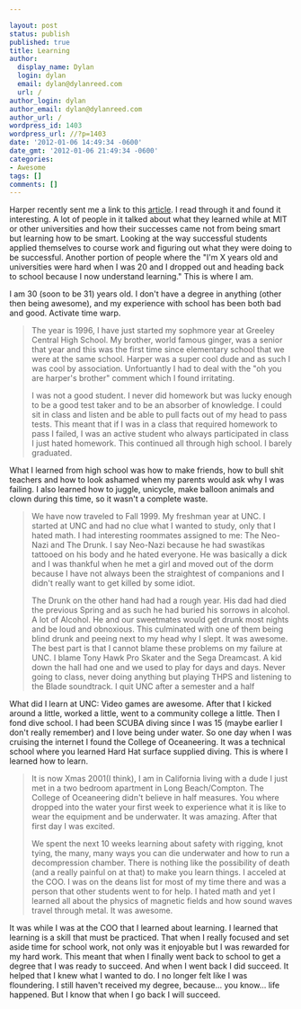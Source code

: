 ```yaml
---

layout: post
status: publish
published: true
title: Learning
author:
  display_name: Dylan
  login: dylan
  email: dylan@dylanreed.com
  url: /
author_login: dylan
author_email: dylan@dylanreed.com
author_url: /
wordpress_id: 1403
wordpress_url: //?p=1403
date: '2012-01-06 14:49:34 -0600'
date_gmt: '2012-01-06 21:49:34 -0600'
categories:
- Awesome
tags: []
comments: []
---
```


Harper recently sent me a link to this [article][1]. I read through it and found it interesting. A lot of people in it talked about what they learned while at MIT or other universities and how their successes came not from being smart but learning how to be smart. Looking at the way successful students applied themselves to course work and figuring out what they were doing to be successful.  Another portion of people where the "I'm X years old and universities were hard when I was 20 and I dropped out and heading back to school because I now understand learning." This is where I am.

   [1]: http://www.readability.com/read?url=http://www.reddit.com/r/confession/comments/nxdzz/im_not_as_smart_as_i_thought_i_was/c3d91jl

I am 30 (soon to be 31) years old. I don't have a degree in anything (other then being awesome), and my experience with school has been both bad and good. Activate time warp.

> The year is 1996, I have just started my sophmore year at Greeley Central High School. My brother, world famous ginger, was a senior that year and this was the first time since elementary school that we were at the same school. Harper was a super cool dude and as such I was cool by association. Unfortuantly I had to deal with the "oh you are harper's brother" comment which I found irritating.
> 
> I was not a good student. I never did homework but was lucky enough to be a good test taker and to be an absorber of knowledge. I could sit in class and listen and be able to pull facts out of my head to pass tests. This meant that if I was in a class that required homework to pass I failed, I was an active student who always participated in class I just hated homework. This continued all through high school. I barely graduated.

  
What I learned from high school was how to make friends, how to bull shit teachers and how to look ashamed when my parents would ask why I was failing. I also learned how to juggle, unicycle, make balloon animals and clown during this time, so it wasn't a complete waste.

> We have now traveled to Fall 1999. My freshman year at UNC. I started at UNC and had no clue what I wanted to study, only that I hated math. I had interesting roommates assigned to me: The Neo-Nazi and The Drunk. I say Neo-Nazi because he had swastikas tattooed on his body and he hated everyone. He was basically a dick and I was thankful when he met a girl and moved out of the dorm because I have not always been the straightest of companions and I didn't really want to get killed by some idiot.
> 
> The Drunk on the other hand had had a rough year. His dad had died the previous Spring and as such he had buried his sorrows in alcohol. A lot of Alcohol. He and our sweetmates would get drunk most nights and be loud and obnoxious. This culminated with one of them being blind drunk and peeing next to my head why I slept. It was awesome. The best part is that I cannot blame these problems on my failure at UNC. I blame Tony Hawk Pro Skater and the Sega Dreamcast. A kid down the hall had one and we used to play for days and days. Never going to class, never doing anything but playing THPS and listening to the Blade soundtrack. I quit UNC after a semester and a half

  
What did I learn at UNC: Video games are awesome. After that I kicked around a little, worked a little, went to a community college a little. Then I fond dive school. I had been SCUBA diving since I was 15 (maybe earlier I don't really remember) and I love being under water. So one day when I was cruising the internet I found the College of Oceaneering. It was a technical school where you learned Hard Hat surface supplied diving. This is where I learned how to learn.

> It is now Xmas 2001(I think), I am in California living with a dude I just met in a two bedroom apartment in Long Beach/Compton. The College of Oceaneering didn't believe in half measures. You where dropped into the water your first week to experience what it is like to wear the equipment and be underwater. It was amazing. After that first day I was excited.
> 
> We spent the next 10 weeks learning about safety with rigging, knot tying, the many, many ways you can die underwater and how to run a decompression chamber. There is nothing like the possibility of death (and a really painful on at that) to make you learn things. I acceled at the COO. I was on the deans list for most of my time there and was a person that other students went to for help. I hated math and yet I learned all about the physics of magnetic fields and how sound waves travel through metal. It was awesome.

  
It was while I was at the COO that I learned about learning. I learned that learning is a skill that must be practiced. That when I really focused and set aside time for school work, not only was it enjoyable but I was rewarded for my hard work. This meant that when I finally went back to school to get a degree that I was ready to succeed. And when I went back I did succeed. It helped that I knew what I wanted to do. I no longer felt like I was floundering. I still haven't received my degree, because... you know... life happened. But I know that when I go back I will succeed.
